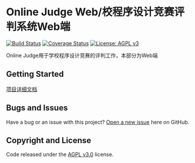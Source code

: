 # Online Judge Web/校程序设计竞赛评判系统Web端

[![Build Status](https://travis-ci.org/8cbx/OnlineJudge_Web.svg?branch=master)](https://travis-ci.org/8cbx/OnlineJudge_Web)
[![Coverage Status](https://coveralls.io/repos/github/8cbx/OnlineJudge_Web/badge.svg?branch=master)](https://coveralls.io/github/8cbx/OnlineJudge_Web?branch=master)
[![License: AGPL v3](https://img.shields.io/badge/License-AGPL%20v3-blue.svg)](http://www.gnu.org/licenses/agpl-3.0)

Online Judge用于学校程序设计竞赛的评判工作，本部分为Web端

## Getting Started

[项目详细文档](https://8cbx.github.io/OnlineJudge_Web/)

## Bugs and Issues

Have a bug or an issue with this project? [Open a new issue](https://github.com/8cbx/OnlineJudge_Web/issues) here on GitHub.


## Copyright and License

Code released under the [AGPL v3.0](https://github.com/8cbx/OnlineJudge_Web/blob/master/LICENSE) license.